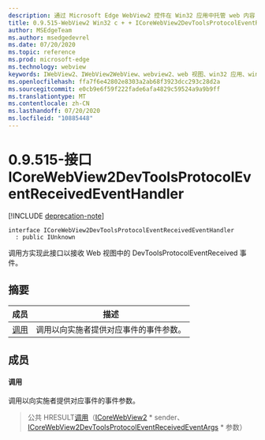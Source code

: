 ```yaml
---
description: 通过 Microsoft Edge WebView2 控件在 Win32 应用中托管 web 内容
title: 0.9.515-WebView2 Win32 c + + ICoreWebView2DevToolsProtocolEventReceivedEventHandler
author: MSEdgeTeam
ms.author: msedgedevrel
ms.date: 07/20/2020
ms.topic: reference
ms.prod: microsoft-edge
ms.technology: webview
keywords: IWebView2、IWebView2WebView、webview2、web 视图、win32 应用、win32、edge、ICoreWebView2、ICoreWebView2Controller、浏览器控件、边缘 html
ms.openlocfilehash: ffa7f6e42802e8303a2ab68f3923dcc293c28d2a
ms.sourcegitcommit: e0cb9e6f59f222fade6afa4829c59524a9a9b9ff
ms.translationtype: MT
ms.contentlocale: zh-CN
ms.lasthandoff: 07/20/2020
ms.locfileid: "10885448"
---
```

# 0.9.515-接口 ICoreWebView2DevToolsProtocolEventReceivedEventHandler 

[!INCLUDE [deprecation-note](../../includes/deprecation-note.md)]

```
interface ICoreWebView2DevToolsProtocolEventReceivedEventHandler
  : public IUnknown
```

调用方实现此接口以接收 Web 视图中的 DevToolsProtocolEventReceived 事件。

## 摘要

 成员                        | 描述
--------------------------------|---------------------------------------------
[调用](#invoke) | 调用以向实施者提供对应事件的事件参数。

## 成员

#### 调用 

调用以向实施者提供对应事件的事件参数。

> 公共 HRESULT[调用](#invoke)（[ICoreWebView2](icorewebview2.md) * sender、 [ICoreWebView2DevToolsProtocolEventReceivedEventArgs](icorewebview2devtoolsprotocoleventreceivedeventargs.md) * 参数）

